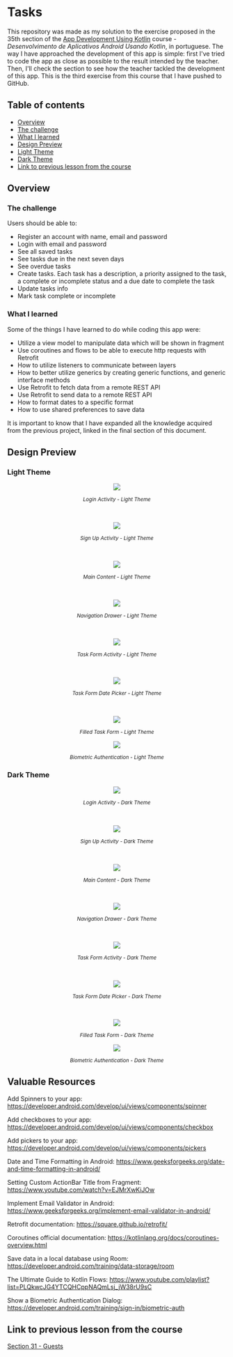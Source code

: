 


# Tasks

This repository was made as my solution to the exercise proposed in the 35th section of the [App Development Using Kotlin](https://www.udemy.com/course/curso-desenvolvedor-kotlin/) course - *Desenvolvimento de Aplicativos Android Usando Kotlin*, in portuguese. The way I have approached the development of this app is simple: first I've tried to code the app as close as possible to the result intended by the teacher. Then, I'll check the section to see how the teacher tackled the development of this app. This is the third exercise from this course that I have pushed to GitHub.

## Table of contents

- [Overview](#overview)
- [The challenge](#the-challenge)
- [What I learned](#what-i-learned)
- [Design Preview](#design-preview)
- [Light Theme](#light-theme)
- [Dark Theme](#dark-theme)
- [Link to previous lesson from the course](#link-to-previous-lesson-from-the-course)

## Overview

### The challenge

Users should be able to:
- Register an account with name, email and password
- Login with email and password
- See all saved tasks
- See tasks due in the next seven days
- See overdue tasks
- Create tasks. Each task has a description, a priority assigned to the task, a complete or incomplete status and a due date to complete the task
- Update tasks info
- Mark task complete or incomplete

### What I learned

Some of the things I have learned to do while coding this app were:
- Utilize a view model to manipulate data which will be shown in fragment
- Use coroutines and flows to be able to execute http requests with Retrofit
- How to utilize listeners to communicate between layers
- How to better utilize generics by creating generic functions, and generic interface methods
- Use Retrofit to fetch data from a remote REST API
- Use Retrofit to send data to a remote REST API
- How to format dates to a specific format
- How to use shared preferences to save data

It is important to know that I have expanded all the knowledge acquired from the previous project, linked in the final section of this document.

## Design Preview

### Light Theme

<p align="center">  
<img src="design-preview/login-activity-light-theme.png">  
</p>  
<p align="center">  
<small><em>Login Activity - Light Theme</em></small>  
</p>  
<br/>  
<p align="center">  
<img src="design-preview/sign-up-activity-light-theme.png">  
</p>  
<p align="center">  
<small><em>Sign Up Activity - Light Theme</em></small>  
</p>  
<br/>  
<p align="center">  
<img src="design-preview/main-content-light-theme.png">  
</p>  
<p align="center">  
<small><em>Main Content - Light Theme</em></small>  
</p>  
<br/>  
<p align="center">  
<img src="design-preview/navigation-drawer-light-theme.png">  
</p>  
<p align="center">  
<small><em>Navigation Drawer - Light Theme</em></small>  
</p>  
<br/>  
<p align="center">  
<img src="design-preview/task-form-activity-light-theme.png">  
</p>  
<p align="center">  
<small><em>Task Form Activity - Light Theme</em></small>  
</p>  
<br/>  
<p align="center">  
<img src="design-preview/task-form-date-picker-light-theme.png">  
</p>  
<p align="center">  
<small><em>Task Form Date Picker - Light Theme</em></small>  
</p>  
<br/>  
<p align="center">  
<img src="design-preview/filled-task-form-light-theme.png">  
</p>  
<p align="center">  
<small><em>Filled Task Form - Light Theme</em></small>  
</p>
<p align="center">  
<img src="design-preview/biometric-authentication-light-theme.png">  
</p>  
<p align="center">  
<small><em>Biometric Authentication - Light Theme</em></small>  
</p>  

### Dark Theme

<p align="center">  
<img src="design-preview/login-activity-dark-theme.png">  
</p>  
<p align="center">  
<small><em>Login Activity - Dark Theme</em></small>  
</p>  
<br/>  
<p align="center">  
<img src="design-preview/sign-up-activity-dark-theme.png">  
</p>  
<p align="center">  
<small><em>Sign Up Activity - Dark Theme</em></small>  
</p>  
<br/>  
<p align="center">  
<img src="design-preview/main-content-dark-theme.png">  
</p>  
<p align="center">  
<small><em>Main Content - Dark Theme</em></small>  
</p>  
<br/>  
<p align="center">  
<img src="design-preview/navigation-drawer-dark-theme.png">  
</p>  
<p align="center">  
<small><em>Navigation Drawer - Dark Theme</em></small>  
</p>  
<br/>  
<p align="center">  
<img src="design-preview/task-form-activity-dark-theme.png">  
</p>  
<p align="center">  
<small><em>Task Form Activity - Dark Theme</em></small>  
</p>  
<br/>  
<p align="center">  
<img src="design-preview/task-form-date-picker-dark-theme.png">  
</p>  
<p align="center">  
<small><em>Task Form Date Picker - Dark Theme</em></small>  
</p>  
<br/>  
<p align="center">  
<img src="design-preview/filled-task-form-dark-theme.png">  
</p>  
<p align="center">  
<small><em>Filled Task Form - Dark Theme</em></small>  
</p>  
<p align="center">  
<img src="design-preview/biometric-authentication-dark-theme.png">  
</p>  
<p align="center">  
<small><em>Biometric Authentication - Dark Theme</em></small>  
</p>  

## Valuable Resources

Add Spinners to your app: https://developer.android.com/develop/ui/views/components/spinner

Add checkboxes to your app: https://developer.android.com/develop/ui/views/components/checkbox

Add pickers to your app: https://developer.android.com/develop/ui/views/components/pickers

Date and Time Formatting in Android: https://www.geeksforgeeks.org/date-and-time-formatting-in-android/

Setting Custom ActionBar Title from Fragment: https://www.youtube.com/watch?v=EJMrXwKiJOw

Implement Email Validator in Android: https://www.geeksforgeeks.org/implement-email-validator-in-android/

Retrofit documentation: https://square.github.io/retrofit/

Coroutines official documentation: https://kotlinlang.org/docs/coroutines-overview.html

Save data in a local database using Room: https://developer.android.com/training/data-storage/room

The Ultimate Guide to Kotlin Flows: https://www.youtube.com/playlist?list=PLQkwcJG4YTCQHCppNAQmLsj_jW38rU9sC

Show a Biometric Authentication Dialog: https://developer.android.com/training/sign-in/biometric-auth

## Link to previous lesson from the course

[Section 31 - Guests](https://github.com/helderzack/section-31st_guests)